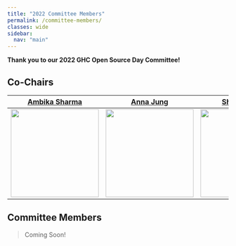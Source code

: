 ```yaml
---
title: "2022 Committee Members"
permalink: /committee-members/
classes: wide
sidebar:
  nav: "main"
---
```


**Thank you to our 2022 GHC Open Source Day Committee!**


## Co-Chairs

| [Ambika Sharma](https://www.linkedin.com/in/ambika-sharma/) | [Anna Jung](https://www.linkedin.com/in/antheajung/) | [Shagun Bose](https://www.linkedin.com/in/shagunbose/) |
| --- | --- | --- |
| <img src="https://media-exp1.licdn.com/dms/image/C4E03AQEIUscIw8pwZQ/profile-displayphoto-shrink_800_800/0/1569541079594?e=1659571200&v=beta&t=Fk9rhPt9hMLryaVYPrH1nN2QeM6LTsvc9OmkLB7LXc0" width="200"> |  <img src="https://media-exp1.licdn.com/dms/image/C5103AQEMC7gecMzIFQ/profile-displayphoto-shrink_400_400/0/1516609204143?e=1659571200&v=beta&t=qQs1BNqmhF-WWFBT4Ic_B0cYviLKUG35jLicyZzsaNU" width="200"> | <img src="https://media-exp1.licdn.com/dms/image/C5603AQF7bFK5TeQJiA/profile-displayphoto-shrink_800_800/0/1630453035802?e=1659571200&v=beta&t=ItkIOk2EzM9yimDm8ZhygUcUO5Oi3RMd8mKjS-1f0wI" width="200"> |


## Committee Members

> Coming Soon!
